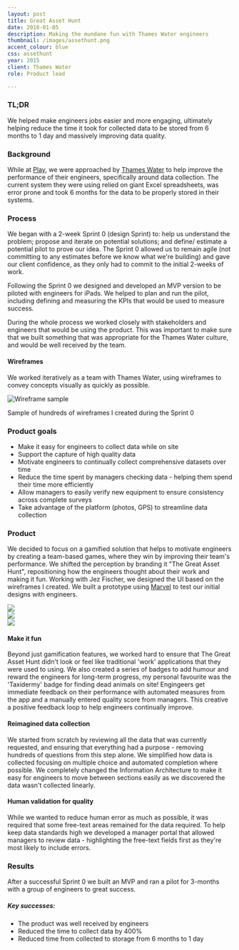 ```yaml
---
layout: post
title: Great Asset Hunt
date: 2018-01-05
description: Making the mundane fun with Thames Water engineers
thumbnail: /images/assethunt.png
accent_colour: blue
css: assethunt
year: 2015
client: Thames Water
role: Product lead

---
```

<div class="text_container" markdown="1">

### TL;DR
We helped make engineers jobs easier and more engaging, ultimately helping reduce the time it took for collected data to be stored from 6 months to 1 day and massively improving data quality.

### Background
While at [Play](/work/play), we were approached by [Thames Water](https://www.thameswater.co.uk/) to help improve the performance of their engineers, specifically around data collection. The current system they were using relied on giant Excel spreadsheets, was error prone and took 6 months for the data to be properly stored in their systems.

### Process
We began with a 2-week Sprint 0 (design Sprint) to: help us understand the problem; propose and iterate on potential solutions; and define/ estimate a potential pilot to prove our idea. The Sprint 0 allowed us to remain agile (not committing to any estimates before we know what we're building) and gave our client confidence, as they only had to commit to the initial 2-weeks of work.

Following the Sprint 0 we designed and developed an MVP version to be piloted with engineers for iPads. We helped to plan and run the pilot, including defining and measuring the KPIs that would be used to measure success.

During the whole process we worked closely with stakeholders and engineers that would be using the product. This was important to make sure that we built something that was appropriate for the Thames Water culture, and would be well received by the team.

#### Wireframes
We worked iteratively as a team with Thames Water, using wireframes to convey concepts visually as quickly as possible.

<div class="wireframes">
  <img src="/images/greatassethunt/wireframes.png" alt="Wireframe sample" />
  <p>Sample of hundreds of wireframes I created during the Sprint 0</p>
</div>

### Product goals
- Make it easy for engineers to collect data while on site
- Support the capture of high quality data
- Motivate engineers to continually collect comprehensive datasets over time
- Reduce the time spent by managers checking data - helping them spend their time more efficiently
- Allow managers to easily verify new equipment to ensure consistency across complete surveys
- Take advantage of the platform (photos, GPS) to streamline data collection

### Product
We decided to focus on a gamified solution that helps to motivate engineers by creating a team-based games, where they win by improving their team's performance. We shifted the perception by branding it "The Great Asset Hunt", repositioning how the engineers thought about their work and making it fun. Working with Jez Fischer, we designed the UI based on the wireframes I created. We built a prototype using [Marvel](http://marvelapp.com) to test our initial designs with engineers.

</div>
<div class="image-carousel js-flickity" data-flickity='{ "imagesLoaded": true }'>
  <div class="image-cell"><img src="/images/greatassethunt/gah1.png" /></div>
  <div class="image-cell"><img src="/images/greatassethunt/gah2.png" /></div>
  <div class="image-cell"><img src="/images/greatassethunt/gah3.png" /></div>
</div>

<div class="text_container" markdown="1">

#### Make it fun
Beyond just gamification features, we worked hard to ensure that The Great Asset Hunt didn't look or feel like traditional 'work' applications that they were used to using. We also created a series of badges to add humour and reward the engineers for long-term progress, my personal favourite was the 'Taxidermy' badge for finding dead animals on site! Engingeers get immediate feedback on their performance with automated measures from the app and a manually entered quality score from managers. This creative a positive feedback loop to help engineers continually improve.

#### Reimagined data collection
We started from scratch by reviewing all the data that was currently requested, and ensuring that everything had a purpose - removing hundreds of questions from this step alone. We simplified how data is collected focusing on multiple choice and automated completion where possible. We completely changed the Information Architecture to make it easy for engineers to move between sections easily as we discovered the data wasn't collected linearly.

#### Human validation for quality
While we wanted to reduce human error as much as possible, it was required that some free-text areas remained for the data required. To help keep data standards high we developed a manager portal that allowed managers to review data - highlighting the free-text fields first as they're most likely to include errors.

### Results
After a successful Sprint 0 we built an MVP and ran a pilot for 3-months with a group of engineers to great success.

##### Key successes:
- The product was well received by engineers
- Reduced the time to collect data by 400%
- Reduced time from collected to storage from 6 months to 1 day

</div>
